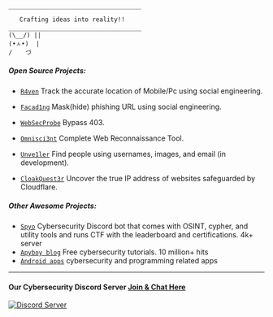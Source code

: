     ￣￣￣￣￣￣￣￣￣￣￣￣￣￣￣￣￣￣￣￣￣￣
       Crafting ideas into reality!!                      
    ＿＿＿＿＿＿＿＿＿＿＿＿＿＿＿＿＿＿＿＿＿＿ 
    (\__/) || 
    (•ㅅ•)  | 
    / 　 づ
##### Open Source Projects:

- [`R4ven`](https://github.com/spyboy-productions/r4ven) Track the accurate location of Mobile/Pc using social engineering.

- [`Facad1ng`](https://github.com/spyboy-productions/Facad1ng) Mask(hide) phishing URL using social engineering.

- [`WebSecProbe`](https://github.com/spyboy-productions/WebSecProbe) Bypass 403.

- [`Omnisci3nt`](https://github.com/spyboy-productions/omnisci3nt) Complete Web Reconnaissance Tool.

- [`Unve1ler`](https://github.com/spyboy-productions/unve1ler) Find people using usernames, images, and email (in development).

- [`CloakQuest3r`](https://github.com/spyboy-productions/CloakQuest3r) Uncover the true IP address of websites safeguarded by Cloudflare.

##### Other Awesome Projects:

- [`Spyo`](https://top.gg/bot/877644741339144244) Cybersecurity Discord bot that comes with OSINT, cypher, and utility tools and runs CTF with the leaderboard and certifications. 4k+ server
- [`Apyboy blog`](https://spyboy.blog/) Free cybersecurity tutorials. 10 million+ hits
- [`Android apps`](https://play.google.com/store/apps/dev?id=6188034454598466210) cybersecurity and programming related apps
---

#### Our Cybersecurity Discord Server [Join & Chat Here](https://discord.gg/ZChEmMwE8d)
[![Discord Server](https://discord.com/api/guilds/726495265330298973/embed.png)](https://discord.gg/ZChEmMwE8d)

